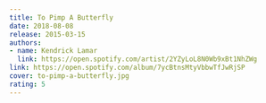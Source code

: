 ```yaml
---
title: To Pimp A Butterfly
date: 2018-08-08
release: 2015-03-15
authors:
- name: Kendrick Lamar
  link: https://open.spotify.com/artist/2YZyLoL8N0Wb9xBt1NhZWg
link: https://open.spotify.com/album/7ycBtnsMtyVbbwTfJwRjSP
cover: to-pimp-a-butterfly.jpg
rating: 5
---
```

